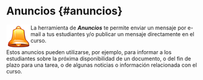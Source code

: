 # Anuncios {#anuncios}

<img width="64px" src="../assets/graphics226.svg" align="left">La herramienta de _**Anuncios**_ te permite enviar un mensaje por e-mail a tus estudiantes y/o publicar un mensaje directamente en el curso.

Estos anuncios pueden utilizarse, por ejemplo, para informar a los estudiantes sobre la próxima disponibilidad de un documento, o del fin de plazo para una tarea, o de algunas noticias o información relacionada con el curso.

